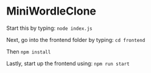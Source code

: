 # MiniWordleClone

<p>
Start this by typing:
<code>node index.js</code>
</p>

<p>
Next, go into the frontend folder by typing:
<code>cd frontend</code>
</p>

<p>
Then
<code>npm install</code>
</p>

<p>
Lastly, start up the frontend using:
<code>npm run start</code>
</p>